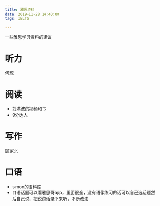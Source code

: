 ```yaml
---
title: 雅思资料
date: 2019-11-28 14:40:08
tags: IELTS

---
```


一些雅思学习资料的建议

<!--more-->

# 听力
何琼

# 阅读
- 刘洪波的视频和书
- 9分达人

# 写作
顾家北

# 口语
- simon的语料库
- 口语话题可以看雅思哥app，里面很全，没有语伴练习的话可以自己选话题然后自己说，把说的话录下来听，不断改进




